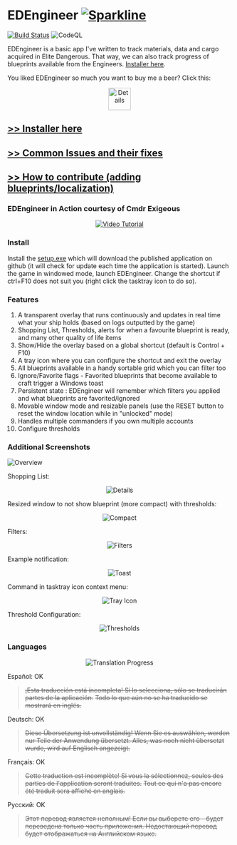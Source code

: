 # EDEngineer [![Sparkline](https://stars.medv.io/msarilar/EDEngineer.svg)](https://stars.medv.io/msarilar/EDEngineer)

[![Build Status](https://msarilar.visualstudio.com/_apis/public/build/definitions/5590a896-0cbd-4a16-9fd8-055e0ebba5b3/1/badge)](https://msarilar.visualstudio.com/EDEngineer/_build/index?definitionId=1) ![CodeQL](https://github.com/msarilar/EDEngineer/workflows/CodeQL/badge.svg)

EDEngineer is a basic app I've written to track materials, data and cargo acquired in Elite Dangerous. That way, we can also track progress of blueprints available from the Engineers. [Installer here](https://cdn.rawgit.com/msarilar/EDEngineer/master/EDEngineer/releases/setup.exe).

You liked EDEngineer so much you want to buy me a beer? Click this:

<p align="center">
  <a href="https://www.paypal.com/cgi-bin/webscr?cmd=_s-xclick&hosted_button_id=YHNRFX3SKZGRS" target="_blank">
    <img src="http://i.imgur.com/hWeG26O.png" alt="Details" height=50/>
  </a>
</p>

## [**>> Installer here**](https://raw.githubusercontent.com/msarilar/EDEngineer/master/EDEngineer/releases/setup.exe)
## [**>> Common Issues and their fixes**](https://github.com/msarilar/EDEngineer/wiki/Troubleshooting-Issues)
## [**>> How to contribute (adding blueprints/localization)**](https://github.com/msarilar/EDEngineer/wiki/Contributing)

### EDEngineer in Action courtesy of Cmdr Exigeous

<p align="center">
  <a href="https://www.youtube.com/watch?v=pkr8wWW94dw"><img src="https://i.imgur.com/Gpp2Ihl.png" alt="Video Tutorial"></a>
</p>

### Install

Install the [setup.exe](https://raw.githubusercontent.com/msarilar/EDEngineer/master/EDEngineer/releases/setup.exe) which will download the published application on github (it will check for update each time the application is started). Launch the game in windowed mode, launch EDEngineer. Change the shortcut if ctrl+F10 does not suit you (right click the tasktray icon to do so).

### Features

1. A transparent overlay that runs continuously and updates in real time what your ship holds (based on logs outputted by the game)
2. Shopping List, Thresholds, alerts for when a favourite blueprint is ready, and many other quality of life items
3. Show/Hide the overlay based on a global shortcut (default is Control + F10)
4. A tray icon where you can configure the shortcut and exit the overlay
5. All blueprints available in a handy sortable grid which you can filter too
6. Ignore/Favorite flags - Favorited blueprints that become available to craft trigger a Windows toast
7. Persistent state : EDEngineer will remember which filters you applied and what blueprints are favorited/ignored
8. Movable window mode and resizable panels (use the RESET button to reset the window location while in "unlocked" mode)
9. Handles multiple commanders if you own multiple accounts
10. Configure thresholds

### Additional Screenshots

![Overview](http://i.imgur.com/mZuvsyM.png)

Shopping List:
<p align="center">
  <img src="http://i.imgur.com/jSsp7KR.png" alt="Details"/>
</p>

Resized window to not show blueprint (more compact) with thresholds:
<p align="center">
  <img src="http://i.imgur.com/1hoLVbP.png" alt="Compact"/>
</p>

Filters:
<p align="center">
  <img src="http://i.imgur.com/vLJZ92l.png" alt="Filters"/>
</p>

Example notification:
<p align="center">
  <img src="http://i.imgur.com/YBUPheF.png" alt="Toast"/>
</p>

Command in tasktray icon context menu:
<p align="center">
  <img src="http://i.imgur.com/HJxkI80.png" alt="Tray Icon"/>
</p>

Threshold Configuration:
<p align="center">
  <img src="http://i.imgur.com/mIUFSaZ.png" alt="Thresholds"/>
</p>

### Languages

<p align="center">
  <img src="http://i.imgur.com/RSeyP36.png" alt="Translation Progress"/>
</p>

Español: OK
> ~~¡Esta traducción está incompleta! Si lo selecciona, sólo se traducirán partes de la aplicación.~~
> ~~Todo lo que aún no se ha traducido se mostrará en inglés.~~

Deutsch: OK
> ~~Diese Übersetzung ist unvollständig! Wenn Sie es auswählen, werden nur Teile der Anwendung übersetzt. Alles, was noch nicht übersetzt wurde, wird auf Englisch angezeigt.~~

Français: OK
> ~~Cette traduction est incomplète! Si vous la sélectionnez, seules des parties de l'application seront traduites.~~
> ~~Tout ce qui n'a pas encore été traduit sera affiché en anglais.~~

Русский: OK
> ~~Этот перевод является неполным! Если вы выберете его - будет переведена только часть приложения. Недостающий перевод будет отображаться на Английском языке.~~
